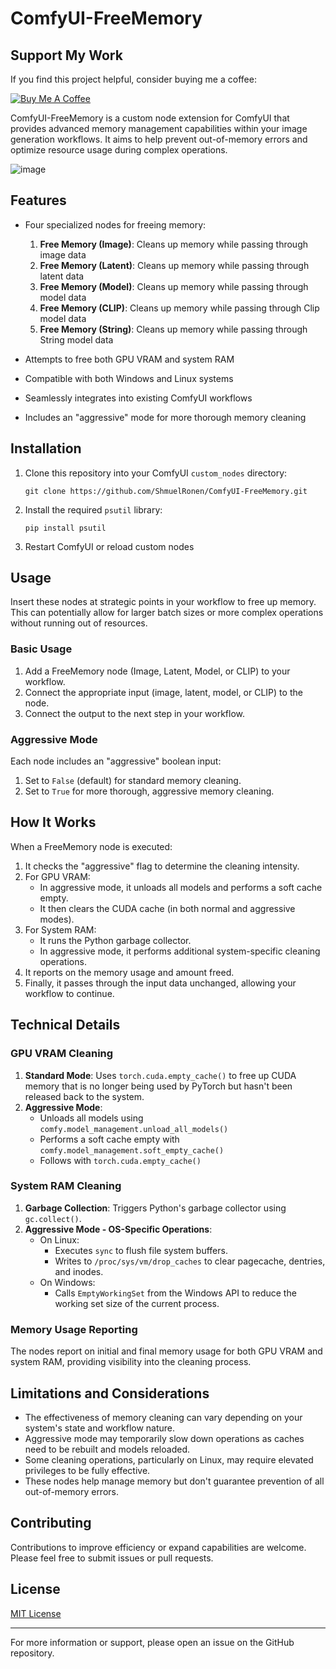 # ComfyUI-FreeMemory

## Support My Work
If you find this project helpful, consider buying me a coffee:

[![Buy Me A Coffee](https://img.buymeacoffee.com/button-api/?text=Buy%20me%20a%20coffee&emoji=&slug=shmuelronen&button_colour=FFDD00&font_colour=000000&font_family=Cookie&outline_colour=000000&coffee_colour=ffffff)](https://buymeacoffee.com/shmuelronen)

ComfyUI-FreeMemory is a custom node extension for ComfyUI that provides advanced memory management capabilities within your image generation workflows. It aims to help prevent out-of-memory errors and optimize resource usage during complex operations.

![image](https://github.com/user-attachments/assets/4d4f464e-86e9-413b-b227-9078cc01a588)


## Features

- Four specialized nodes for freeing memory:
  1. **Free Memory (Image)**: Cleans up memory while passing through image data
  2. **Free Memory (Latent)**: Cleans up memory while passing through latent data
  3. **Free Memory (Model)**: Cleans up memory while passing through model data
  4. **Free Memory (CLIP)**: Cleans up memory while passing through Clip model data
  5. **Free Memory (String)**: Cleans up memory while passing through String model data

- Attempts to free both GPU VRAM and system RAM
- Compatible with both Windows and Linux systems
- Seamlessly integrates into existing ComfyUI workflows
- Includes an "aggressive" mode for more thorough memory cleaning

## Installation

1. Clone this repository into your ComfyUI `custom_nodes` directory:
   ```
   git clone https://github.com/ShmuelRonen/ComfyUI-FreeMemory.git
   ```
2. Install the required `psutil` library:
   ```
   pip install psutil
   ```
3. Restart ComfyUI or reload custom nodes

## Usage

Insert these nodes at strategic points in your workflow to free up memory. This can potentially allow for larger batch sizes or more complex operations without running out of resources.

### Basic Usage
1. Add a FreeMemory node (Image, Latent, Model, or CLIP) to your workflow.
2. Connect the appropriate input (image, latent, model, or CLIP) to the node.
3. Connect the output to the next step in your workflow.

### Aggressive Mode
Each node includes an "aggressive" boolean input:
1. Set to `False` (default) for standard memory cleaning.
2. Set to `True` for more thorough, aggressive memory cleaning.

## How It Works

When a FreeMemory node is executed:

1. It checks the "aggressive" flag to determine the cleaning intensity.
2. For GPU VRAM:
   - In aggressive mode, it unloads all models and performs a soft cache empty.
   - It then clears the CUDA cache (in both normal and aggressive modes).
3. For System RAM:
   - It runs the Python garbage collector.
   - In aggressive mode, it performs additional system-specific cleaning operations.
4. It reports on the memory usage and amount freed.
5. Finally, it passes through the input data unchanged, allowing your workflow to continue.

## Technical Details

### GPU VRAM Cleaning

1. **Standard Mode**: Uses `torch.cuda.empty_cache()` to free up CUDA memory that is no longer being used by PyTorch but hasn't been released back to the system.
2. **Aggressive Mode**: 
   - Unloads all models using `comfy.model_management.unload_all_models()`
   - Performs a soft cache empty with `comfy.model_management.soft_empty_cache()`
   - Follows with `torch.cuda.empty_cache()`

### System RAM Cleaning

1. **Garbage Collection**: Triggers Python's garbage collector using `gc.collect()`.
2. **Aggressive Mode - OS-Specific Operations**:
   - On Linux:
     - Executes `sync` to flush file system buffers.
     - Writes to `/proc/sys/vm/drop_caches` to clear pagecache, dentries, and inodes.
   - On Windows:
     - Calls `EmptyWorkingSet` from the Windows API to reduce the working set size of the current process.

### Memory Usage Reporting

The nodes report on initial and final memory usage for both GPU VRAM and system RAM, providing visibility into the cleaning process.

## Limitations and Considerations

- The effectiveness of memory cleaning can vary depending on your system's state and workflow nature.
- Aggressive mode may temporarily slow down operations as caches need to be rebuilt and models reloaded.
- Some cleaning operations, particularly on Linux, may require elevated privileges to be fully effective.
- These nodes help manage memory but don't guarantee prevention of all out-of-memory errors.

## Contributing

Contributions to improve efficiency or expand capabilities are welcome. Please feel free to submit issues or pull requests.

## License

[MIT License](LICENSE)

---

For more information or support, please open an issue on the GitHub repository.

